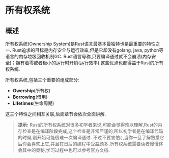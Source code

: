 # 所有权系统

## 概述

所有权系统(Ownership System)是Rust语言最基本最独特也是最重要的特性之一.
Rust追求的目标是内存安全与运行效率,但是它却没有golang, java, python等语言的内存垃圾回收机制GC.
Rust语言号称,只要编译通过就不会崩溃(内存安全)；拥有着零或者极小的运行时开销(运行效率).这些优点也都得益于Rust的所有权系统.

所有权系统,包括三个重要的组成部分:

- **Owership**(所有权)
- **Borrowing**(借用)
- **Lifetimes**(生命周期)

这三个特性之间相互关联,后面章节会依次全面讲解.

> **提示:**
> Rust的所有权系统对很多初学者来说,可能会觉得难以理解,Rust的内存检查是在编译阶段完成,这个检查是非常严谨的,所以初学者是在编译代码的时候,刚开始可能很难一次编译通过.
> 不过不要害怕:),当你一旦了解熟悉它后你会喜欢上它,并且在日后的编程中受益颇多.所有权系统需要读者慢慢体会其中的奥秘,学习过程中也可以参考官方文档.
